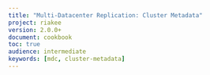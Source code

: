 ```yaml
---
title: "Multi-Datacenter Replication: Cluster Metadata"
project: riakee
version: 2.0.0+
document: cookbook
toc: true
audience: intermediate
keywords: [mdc, cluster-metadata]
---
```

